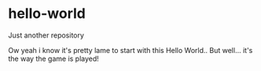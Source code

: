 # hello-world
Just another repository

Ow yeah i know it's pretty lame to start with this Hello World.. But well... it's the way the game is played!
